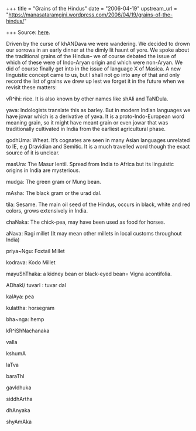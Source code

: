 +++
title = "Grains of the Hindus"
date = "2006-04-19"
upstream_url = "https://manasataramgini.wordpress.com/2006/04/19/grains-of-the-hindus/"

+++
Source: [here](https://manasataramgini.wordpress.com/2006/04/19/grains-of-the-hindus/).

Driven by the curse of khANDava we were wandering. We decided to drown
our sorrows in an early dinner at the dimly lit haunt of yore. We spoke
about the traditional grains of the Hindus– we of course debated the
issue of which of these were of Indo-Aryan origin and which were
non-Aryan. We did of course finally get into in the issue of language X
of Masica. A new linguistic concept came to us, but I shall not go into
any of that and only record the list of grains we drew up lest we forget
it in the future when we revisit these matters:

vR^ihi: rice. It is also known by other names like shAli and TaNDula.

yava: Indologists translate this as barley. But in modern Indian
languages we have jowar which is a derivative of yava. It is a
proto-Indo-European word meaning grain, so it might have meant grain or
even jowar that was traditionally cultivated in India from the earliest
agricultural phase.

godhUma: Wheat. It’s cognates are seen in many Asian languages unrelated
to IE, e.g Dravidian and Semitic. It is a much travelled word though the
exact source of it is unclear.

masUra: The Masur lentil. Spread from India to Africa but its linguistic
origins in India are mysterious.

mudga: The green gram or Mung bean.

mAsha: The black gram or the urad dal.

tila: Sesame. The main oil seed of the Hindus, occurs in black, white
and red colors, grows extensively in India.

chaNaka: The chick-pea, may have been used as food for horses.

aNava: Ragi millet (It may mean other millets in local customs
throughout India)

priya\~Ngu: Foxtail Millet

kodrava: Kodo Millet

mayuShThaka: a kidney bean or black-eyed bean= Vigna acontifolia.

ADhakI/ tuvarI : tuvar dal

kalAya: pea

kulattha: horsegram

bha\~nga: hemp

kR^iShNachanaka

valla

kshumA

laTva

baraThI

gavIdhuka

siddhArtha

dhAnyaka

shyAmAka

